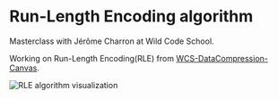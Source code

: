# Run-Length Encoding algorithm

Masterclass with Jérôme Charron at Wild Code School.

Working on Run-Length Encoding(RLE) from [WCS-DataCompression-Canvas](https://github.com/jeromecharron/WCS-DataCompression-Canvas).

![RLE algorithm visualization](https://image.noelshack.com/fichiers/2017/31/2/1501585427-rle-compression.jpg "RLE algorithm visualization")
